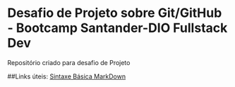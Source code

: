 # Desafio de Projeto sobre Git/GitHub - Bootcamp Santander-DIO Fullstack Dev
Repositório criado para desafio de Projeto

##Links úteis:
[Sintaxe Básica MarkDown](https://www.markdownguide.org/basic-syntax/)
